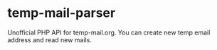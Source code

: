 # temp-mail-parser
Unofficial PHP API for temp-mail.org. You can create new temp email address and read new mails.